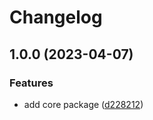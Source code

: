 # Changelog

## 1.0.0 (2023-04-07)


### Features

* add core package ([d228212](https://github.com/mariusflorescu/obsolog-js/commit/d2282125b57dd5d3a7a2ae50fe4ed2d41a9df557))
